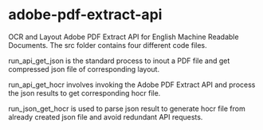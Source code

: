 # adobe-pdf-extract-api
OCR and Layout Adobe PDF Extract API for English Machine Readable Documents.
The src folder contains four different code files.

run_api_get_json is the standard process to inout a PDF file and get compressed json file of corresponding layout.

run_api_get_hocr involves invoking the Adobe PDF Extract API and process the json results to get corresponding hocr file.

run_json_get_hocr is used to parse json result to generate hocr file from already created json file and avoid redundant API requests.
